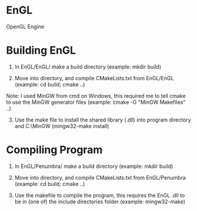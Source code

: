 # EnGL
OpenGL Engine

# Building EnGL

1) In EnGL/EnGL/ make a build directory (example: mkdir build)

2) Move into directory, and compile CMakeLists.txt from EnGL/EnGL (example: cd build; cmake ..)

Note: I used MinGW from cmd on Windows, this required me to tell cmake to use the MinGW generator files
(example: cmake -G "MinGW Makefiles" ..)

3) Use the make file to install the shared library (.dll) into program directory and C:\MinGW (mingw32-make install)

# Compiling Program

1) In EnGL/Penumbra/ make a build directory (example: mkdir build)

2) Move into directory, and compile CMakeLists.txt from EnGL/Penumbra (example: cd build; cmake ..)

3) Use the makefile to compile the program, this requires the EnGL .dll to be in (one of) the include directories folder
(example: mingw32-make)
